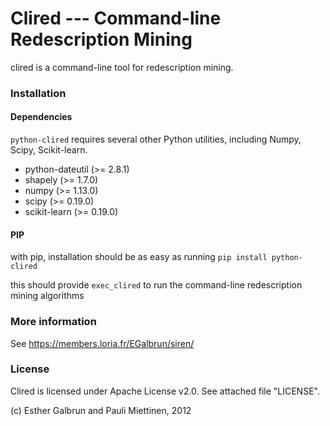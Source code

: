 # Clired --- Command-line Redescription Mining

clired is a command-line tool for redescription mining.


### Installation

#### Dependencies
`python-clired` requires several other Python utilities, including Numpy, Scipy, Scikit-learn.

* python-dateutil (>= 2.8.1)
* shapely (>= 1.7.0)
* numpy (>= 1.13.0)
* scipy (>= 0.19.0)
* scikit-learn (>= 0.19.0)

#### PIP
with pip, installation should be as easy as running 
`pip install python-clired`

this should provide `exec_clired` to run the command-line redescription mining algorithms

### More information
See https://members.loria.fr/EGalbrun/siren/

### License
Clired is licensed under Apache License v2.0. See attached file "LICENSE".

(c) Esther Galbrun and Pauli Miettinen, 2012
